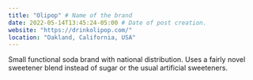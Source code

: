 ```yaml
---
title: "Olipop" # Name of the brand
date: 2022-05-14T13:45:24-05:00 # Date of post creation.
website: "https://drinkolipop.com/"
location: "Oakland, California, USA"
---
```


Small functional soda brand with national distribution. Uses a fairly novel sweetener blend instead of sugar or the usual artificial sweeteners.